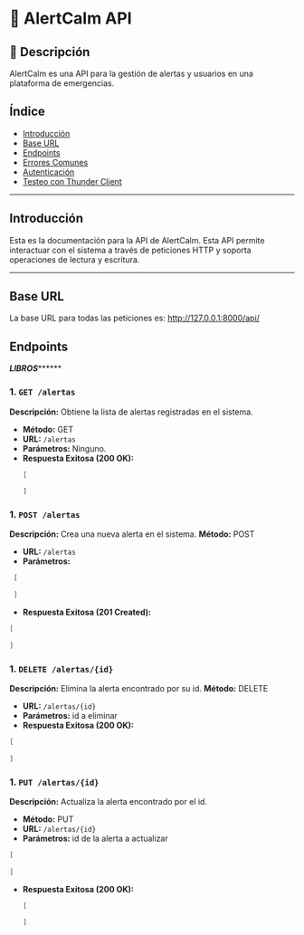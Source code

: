 # 🚀 AlertCalm API

## 📌 Descripción
AlertCalm es una API para la gestión de alertas y usuarios en una plataforma de emergencias.

## Índice

- [Introducción](#introducción)
- [Base URL](#base-url)
- [Endpoints](#endpoints)
- [Errores Comunes](#errores-comunes)
- [Autenticación](#autenticación)
- [Testeo con Thunder Client](#testeo-con-thunder-client)

---

## Introducción

Esta es la documentación para la API de AlertCalm. Esta API permite interactuar con el sistema a través de peticiones HTTP y soporta operaciones de lectura y escritura.

---

## Base URL

La base URL para todas las peticiones es: http://127.0.0.1:8000/api/

## Endpoints


*************************************LIBROS*******************************************

### 1. `GET /alertas`

**Descripción:** Obtiene la lista de alertas registradas en el sistema.

- **Método:** GET
- **URL:** `/alertas`
- **Parámetros:** Ninguno.
- **Respuesta Exitosa (200 OK):**
  ```json
  [
    
  ]
  ```

### 1. `POST /alertas`

**Descripción:** Crea una nueva alerta en el sistema.
**Método:** POST
- **URL:** `/alertas`
- **Parámetros:** 
```json
 [
    
 ]
```

- **Respuesta Exitosa (201 Created):** 
```json
[
    
]
```
### 1. `DELETE /alertas/{id}`

**Descripción:** Elimina la alerta encontrado por su id.
**Método:** DELETE
- **URL:** `/alertas/{id}`
- **Parámetros:** id a eliminar
- **Respuesta Exitosa (200 OK):**

 ```json
 [
   
 ]
```

### 1. `PUT /alertas/{id}`

**Descripción:** Actualiza la alerta encontrado por el id.

 - **Método:** PUT
- **URL:** `/alertas/{id}`
- **Parámetros:** id de la alerta a actualizar
```json
[
 
]
```

- **Respuesta Exitosa (200 OK):**
  ```json
  [
    
  ]
  ```